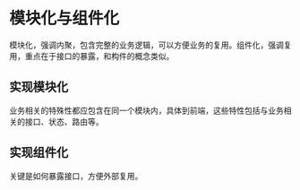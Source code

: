 # 模块化与组件化

模块化，强调内聚，包含完整的业务逻辑，可以方便业务的复用。组件化，强调复用，重点在于接口的暴露，和构件的概念类似。

## 实现模块化

业务相关的特殊性都应包含在同一个模块内，具体到前端，这些特性包括与业务相关的接口、状态、路由等。

## 实现组件化

关键是如何暴露接口，方便外部复用。
